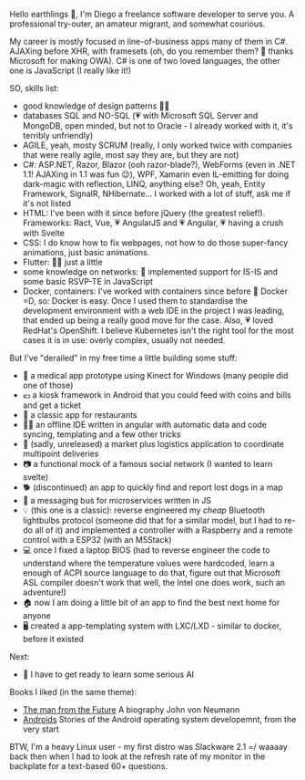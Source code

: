 Hello earthlings 👋, I'm Diego a freelance software developer to serve you.
A professional try-outer, an amateur migrant, and somewhat courious.

My career is mostly focused in line-of-business apps many of them in C#.
AJAXing before XHR, with framesets (oh, do you remember them? 👴 thanks Microsoft for making OWA).
C# is one of two loved languages, the other one is JavaScript (I really like it!)

SO, skills list:

 - good knowledge of design patterns 🧑‍💼
 - databases SQL and NO-SQL (💗 with Microsoft SQL Server and MongoDB, open minded, but not to Oracle - I already worked with it, it's terribly unfriendly)
 - AGILE, yeah, mosty SCRUM (really, I only worked twice with companies that were really agile, most say they are, but they are not)
 - C#: ASP.NET, Razor, Blazor (ooh razor-blade?), WebForms (even in .NET 1.1! AJAXing in 1.1 was fun 😉), WPF, Xamarin
   even IL-emitting for doing dark-magic with reflection, LINQ, anything else? Oh, yeah, Entity Framework, SignalR, NHibernate...
   I worked with a lot of stuff, ask me if it's not listed
 - HTML: I've been with it since before jQuery (the greatest relief!). Frameworks: Ract, Vue, 💗 AngularJS and 💗 Angular, 💗 having a crush with Svelte
 - CSS: I do know how to fix webpages, not how to do those super-fancy animations, just basic animations.
 - Flutter: 😶‍🌫️ just a little
 - some knowledge on networks: 📡 implemented support for IS-IS and some basic RSVP-TE in JavaScript
 - Docker, containers: I've worked with containers since before 🐋 Docker =D, so: Docker is easy. Once I used them to standardise the development environment with a web IDE in the project I was leading, that ended up being a really good move for the case. Also, 💗 loved RedHat's OpenShift. I believe Kubernetes isn't the right tool for the most cases it is in use: overly complex, usually not needed.

But I've "derailed" in my free time a little building some stuff:

 - 🏥 a medical app prototype using Kinect for Windows (many people did one of those)
 - 💶 a kiosk framework in Android that you could feed with coins and bills and get a ticket
 - 🥗 a classic app for restaurants 
 - 🧑‍💻 an offline IDE written in angular with automatic data and code syncing, templating and a few other tricks
 - 🚚 (sadly, unreleased) a market plus logistics application to coordinate multipoint deliveries
 - 📷 a functional mock of a famous social network (I wanted to learn svelte)
 - 🐕 (discontinued) an app to quickly find and report lost dogs in a map
 - 📨 a messaging bus for microservices written in JS
 - 💡 (this one is a classic): reverse engineered my *cheap* Bluetooth lightbulbs protocol (someone did that for
   a similar model, but I had to re-do all of it) and implemented a controller with a Raspberry and a remote
   control with a ESP32 (with an M5Stack)
 - 💻 once I fixed a laptop BIOS (had to reverse engineer the code to understand where the temperature values
   were hardcoded, learn a enough of ACPI source language to do that, figure out that Microsoft ASL compiler
   doesn't work that well, the Intel one does work, such an adventure!)
 - 🏠 now I am doing a little bit of an app to find the best next home for anyone
 - 🖥️ created a app-templating system with LXC/LXD - similar to docker, before it existed
 
Next:
 
 - 🧠 I have to get ready to learn some serious AI

Books I liked (in the same theme):

 - [The man from the Future](https://leer.amazon.es/kp/embed?asin=B08X6QLFSC&preview=newtab&linkCode=kpe&ref_=cm_sw_r_kb_dp_VMRAVM8DSJ8X6T5S9ZD3)
   A biography John von Neumann 
 - [Androids](https://leer.amazon.es/kp/embed?asin=B09QPMNWS5&preview=newtab&linkCode=kpe&ref_=cm_sw_r_kb_dp_S81QNZJZ9CB6YG6ZDYGJ)
   Stories of the Android operating system developemnt, from the very start

BTW, I'm a heavy Linux user - my first distro was Slackware 2.1 =/ waaaay back then
when I had to look at the refresh rate of my monitor in the backplate for a text-based 60+ questions.
